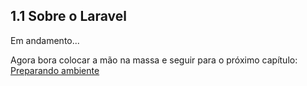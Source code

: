 ## 1.1 Sobre o Laravel

Em andamento...

Agora bora colocar a mão na massa e seguir para o próximo capítulo: [Preparando ambiente](2-Preparando-ambiente.md)